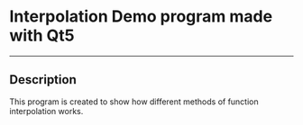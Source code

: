 # Interpolation Demo program made with Qt5
---
## Description
This program is created to show how different methods of function interpolation works.
